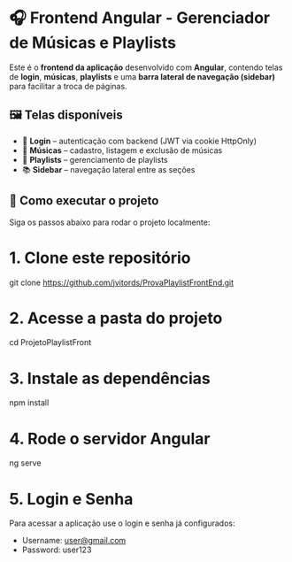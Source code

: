 # 🎧 Frontend Angular - Gerenciador de Músicas e Playlists

Este é o **frontend da aplicação** desenvolvido com **Angular**, contendo telas de **login**, **músicas**, **playlists** e uma **barra lateral de navegação (sidebar)** para facilitar a troca de páginas.

## 🖼️ Telas disponíveis

- 🔐 **Login** – autenticação com backend (JWT via cookie HttpOnly)
- 🎵 **Músicas** – cadastro, listagem e exclusão de músicas
- 📃 **Playlists** – gerenciamento de playlists
- 📚 **Sidebar** – navegação lateral entre as seções

## 🚀 Como executar o projeto

Siga os passos abaixo para rodar o projeto localmente:

# 1. Clone este repositório

git clone https://github.com/jvitords/ProvaPlaylistFrontEnd.git

# 2. Acesse a pasta do projeto

cd ProjetoPlaylistFront

# 3. Instale as dependências

npm install

# 4. Rode o servidor Angular

ng serve

# 5. Login e Senha

Para acessar a aplicação use o login e senha já configurados:

- Username: user@gmail.com
- Password: user123
